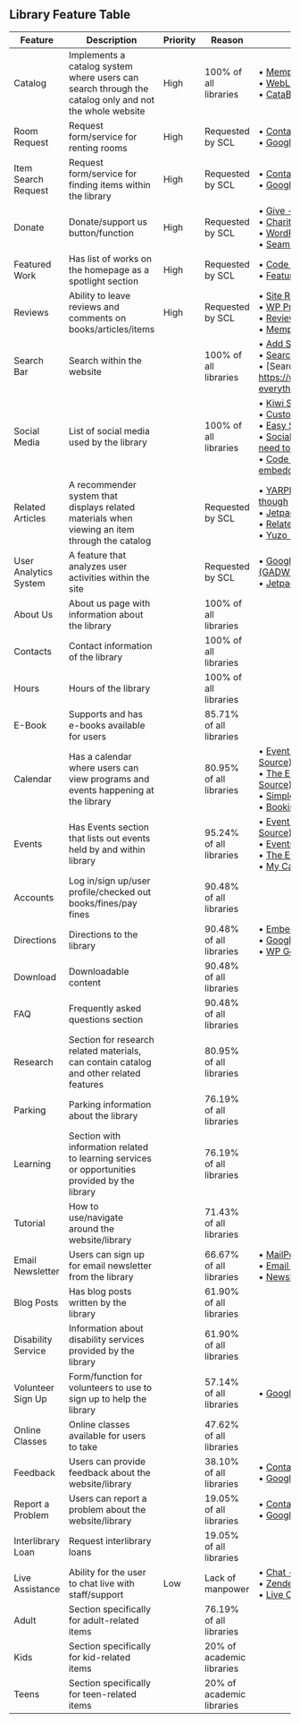 ## Library Feature Table

Feature | Description | Priority | Reason | Potential Plugin
--- | --- | --- | --- | ---
Catalog | Implements a catalog system where users can search through the catalog only and not the whole website | High | 100% of all libraries | &bull; [Memphis Documents Library](https://wordpress.org/plugins/memphis-documents-library/)<br/>&bull; [WebLibrarian](https://wordpress.org/plugins/weblibrarian/)<br/>&bull; [CataBlog](https://wordpress.org/plugins/catablog/)
Room Request | Request form/service for renting rooms | High | Requested by SCL | &bull; [Contact Form 7](https://wordpress.org/plugins/contact-form-7/)<br/>&bull; [Google Forms Link](https://docs.google.com/forms/u/0/)
Item Search Request | Request form/service for finding items within the library | High | Requested by SCL | &bull; [Contact Form 7](https://wordpress.org/plugins/contact-form-7/)<br/>&bull; [Google Forms Link](https://docs.google.com/forms/u/0/)
Donate | Donate/support us button/function | High | Requested by SCL | &bull; [Give - Donation Plugin](https://wordpress.org/plugins/give/)<br/>&bull; [Charitable](https://wordpress.org/plugins/charitable/)<br/> &bull; [WordPress PayPal](https://wordpress.org/plugins/wp-paypal/)<br/>&bull; [Seamless Donations](https://wordpress.org/plugins/seamless-donations/)
Featured Work | Has list of works on the homepage as a spotlight section | High | Requested by SCL | &bull; [Code it ourselves](https://jetpack.com/support/featured-content/) <br/>&bull; [Featured Post](https://wordpress.org/plugins/featured-post/)
Reviews | Ability to leave reviews and comments on books/articles/items | High | Requested by SCL | &bull; [Site Reviews](https://wordpress.org/plugins/site-reviews/)<br/>&bull; [WP Product Review Lite](https://wordpress.org/plugins/wp-product-review/)<br/>&bull; [Review & Product Review](https://wordpress.org/plugins/review-builder/) <br/>&bull; [Memphis Documents Library](https://wordpress.org/plugins/memphis-documents-library/)
Search Bar | Search within the website | | 100% of all libraries | &bull; [Add Search to Menu](https://wordpress.org/plugins/add-search-to-menu/)<br/>&bull; [Search by Algolia](https://wordpress.org/plugins/search-by-algolia-instant-relevant-results/)<br/>&bull; [Search Everything] https://wordpress.org/plugins/search-everything/
Social Media | List of social media used by the library | | 100% of all libraries | &bull; [Kiwi Social Share](https://wordpress.org/plugins/kiwi-social-share/)<br/>&bull; [Custom Share Button](https://wordpress.org/plugins/custom-share-buttons-with-floating-sidebar/)<br/>&bull; [Easy Social Sharing](https://wordpress.org/plugins/easy-social-sharing/)<br/>&bull; [Social Media Icons Widget - don't need to download anything](https://en.support.wordpress.com/widgets/social-media-icons-widget/)<br/>&bull; [Code it ourselves with image embedding](https://en.support.wordpress.com/add-social-media-buttons-to-your-sidebar-or-footer/)
Related Articles | A recommender system that displays related materials when viewing an item through the catalog | | Requested by SCL | &bull; [YARPP - heavy toll on resources though](https://wordpress.org/plugins/yet-another-related-posts-plugin/)<br/>&bull; [Jetpack](https://jetpack.com/?aff=561)<br/>&bull; [Related Posts for WP](https://wordpress.org/plugins/related-posts-for-wp/)<br/>&bull; [Yuzo - Related Posts](https://wordpress.org/plugins/yuzo-related-post/)
User Analytics System | A feature that analyzes user activities within the site | | Requested by SCL | &bull; [Google Analytics Dashboard for WP (GADWP)](https://wordpress.org/plugins/google-analytics-dashboard-for-wp/)<br/>&bull; [Jetpack](https://jetpack.com/?aff=561)
About Us | About us page with information about the library | | 100% of all libraries |
Contacts | Contact information of the library | | 100% of all libraries |
Hours | Hours of the library | | 100% of all libraries |
E-Book | Supports and has e-books available for users | | 85.71% of all libraries |
Calendar | Has a calendar where users can view programs and events happening at the library | | 80.95% of all libraries | &bull; [Event Organiser (Overlap/Open Source)](https://wp-event-organiser.com/)<br/>&bull; [The Events Calendar (Overlap/Open Source)](https://wordpress.org/plugins/the-events-calendar/)<br/>&bull; [Simple Calendar](https://wordpress.org/plugins/google-calendar-events/)<br/>&bull; [Booking Calendar (Overlap)](https://wordpress.org/plugins/booking/)
Events | Has Events section that lists out events held by and within library | | 95.24% of all libraries | &bull; [Event Organiser (Overlap/Open Source)](https://wp-event-organiser.com/)<br/>&bull; [Events Manager](https://wordpress.org/plugins/events-manager/)<br/>&bull; [The Events Calendar (Overlap)](https://wordpress.org/plugins/the-events-calendar/)<br/>&bull; [My Calendar](https://wordpress.org/plugins/my-calendar/)
Accounts | Log in/sign up/user profile/checked out books/fines/pay fines | | 90.48% of all libraries |
Directions | Directions to the library | | 90.48% of all libraries | &bull; [Embed Google Maps](https://wordpress.org/plugins/embed-google-map/)<br/>&bull; [Google Maps](https://en.support.wordpress.com/google-maps/)<br/>&bull; [WP Google Maps](https://wordpress.org/plugins/wp-google-maps/)
Download | Downloadable content | | 90.48% of all libraries |
FAQ | Frequently asked questions section | | 90.48% of all libraries |
Research | Section for research related materials, can contain catalog and other related features | | 80.95% of all libraries |
Parking | Parking information about the library | | 76.19% of all libraries |
Learning | Section with information related to learning services or opportunities provided by the library | | 76.19% of all libraries |
Tutorial | How to use/navigate around the website/library | | 71.43% of all libraries |
Email Newsletter | Users can sign up for email newsletter from the library | | 66.67% of all libraries | &bull; [MailPoet Newsletters](https://wordpress.org/plugins/mailpoet/)<br/>&bull; [Email Subscribers & Newsletters](https://wordpress.org/plugins/email-subscribers/)<br/>&bull; [Newsletters](https://wordpress.org/plugins/newsletters-lite/)
Blog Posts | Has blog posts written by the library | | 61.90% of all libraries |
Disability Service | Information about disability services provided by the library | | 61.90% of all libraries |
Volunteer Sign Up | Form/function for volunteers to use to sign up to help the library | | 57.14% of all libraries | &bull; [Google Forms Link](https://docs.google.com/forms/u/0/)
Online Classes | Online classes available for users to take | | 47.62% of all libraries |
Feedback | Users can provide feedback about the website/library | | 38.10% of all libraries | &bull; [Contact Form 7](https://wordpress.org/plugins/contact-form-7/)<br/>&bull; [Google Forms Link](https://docs.google.com/forms/u/0/)
Report a Problem | Users can report a problem about the website/library | | 19.05% of all libraries | &bull; [Contact Form 7](https://wordpress.org/plugins/contact-form-7/)<br/>&bull; [Google Forms Link](https://docs.google.com/forms/u/0/)
Interlibrary Loan | Request interlibrary loans | | 19.05% of all libraries |
Live Assistance | Ability for the user to chat live with staff/support | Low | Lack of manpower | &bull; [Chat - Live Chat, Support, Sales](https://wordpress.org/plugins/chats/)<br/>&bull; [Zendesk Chat](https://wordpress.org/plugins/zopim-live-chat/)<br/>&bull; [Live Chat - Live Support](https://wordpress.org/plugins/onwebchat/)
Adult | Section specifically for adult-related items | | 76.19% of all libraries |
Kids | Section specifically for kid-related items | | 20% of academic libraries |
Teens | Section specifically for teen-related items | | 20% of academic libraries |
